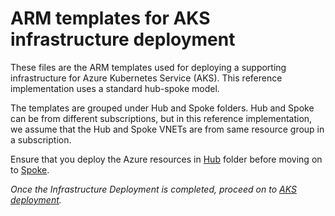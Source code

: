 # ARM templates for AKS infrastructure deployment
These files are the ARM templates used for deploying a supporting infrastructure for Azure Kubernetes Service (AKS). This reference implementation uses a standard hub-spoke model.

The templates are grouped under Hub and Spoke folders. Hub and Spoke can be from different subscriptions, but in this reference implementation, we assume that the Hub and Spoke VNETs are from same resource group in a subscription.

Ensure that you deploy the Azure resources in [Hub](https://github.com/Azure/Enterprise-Scale-for-AKS/tree/main/Scenarios/AKS-Secure-Baseline-Modular/ARM/Infrastructure-Deployment/Hub) folder before moving on to [Spoke](https://github.com/Azure/Enterprise-Scale-for-AKS/tree/main/Scenarios/AKS-Secure-Baseline-Modular/ARM/Infrastructure-Deployment/Spoke).

*Once the Infrastructure Deployment is completed, proceed on to [AKS deployment](https://github.com/Azure/Enterprise-Scale-for-AKS/tree/main/Scenarios/AKS-Secure-Baseline-Modular/ARM/AKS-Deployment).*
